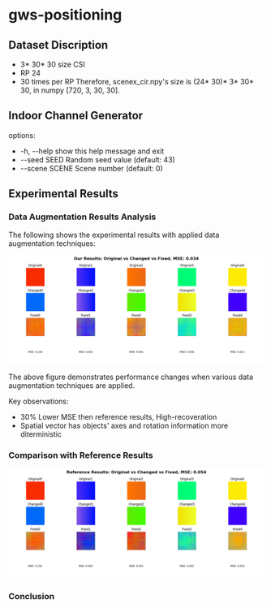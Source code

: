 # gws-positioning

## Dataset Discription
- 3* 30* 30 size CSI
- RP 24
- 30 times per RP
Therefore, scenex_cir.npy's size is (24* 30)* 3* 30* 30, in numpy [720, 3, 30, 30].

## Indoor Channel Generator
options:
- -h, --help     show this help message and exit
- --seed SEED    Random seed value (default: 43)
- --scene SCENE  Scene number (default: 0)

## Experimental Results

### Data Augmentation Results Analysis

The following shows the experimental results with applied data augmentation techniques:

![Augmentation Results](our_results/augmentation_results.png)

The above figure demonstrates performance changes when various data augmentation techniques are applied.

Key observations:
- 30% Lower MSE then reference results, High-recoveration
- Spatial vector has objects' axes and rotation information more diterministic


### Comparison with Reference Results

![Reference Results](ref_results/augmentation_results.png)




### Conclusion

